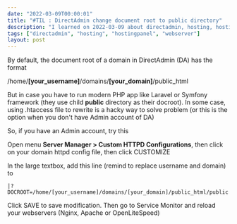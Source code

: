 ```yaml
---
date: "2022-03-09T00:00:01"
title: "#TIL : DirectAdmin change document root to public directory"
description: "I learned on 2022-03-09 about directadmin, hosting, hostingpanel, webserver"
tags: ["directadmin", "hosting", "hostingpanel", "webserver"]
layout: post
---
```



By default, the document root of a domain in DirectAdmin (DA) has the format

/home/**[your_username]**/domains/**[your_domain]**/public_html

But in case you have to run modern PHP app like Laravel or Symfony framework (they use child **public** directory as their docroot). In some case, using .htaccess file to rewrite is a hacky way to solve problem (or this is the option when you don't have Admin account of DA)

So, if you have an Admin account, try this

Open menu **Server Manager > Custom HTTPD Configurations**, then click on your domain httpd config file, then click CUSTOMIZE 

In the large textbox, add this line (remind to replace username and domain) to

```text
|?DOCROOT=/home/[your_username]/domains/[your_domain]/public_html/public|
```

Click SAVE to save modification. Then go to Service Monitor and reload your webservers (Nginx, Apache or OpenLiteSpeed)
